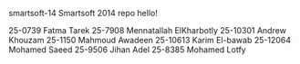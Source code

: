 smartsoft-14
Smartsoft 2014 repo
hello!


25-0739 Fatma Tarek
25-7908 Mennatallah ElKharbotly
25-10301 Andrew Khouzam
25-1150 Mahmoud Awadeen
25-10613 Karim El-bawab
25-12064 Mohamed Saeed
25-9506 Jihan Adel
25-8385 Mohamed Lotfy

